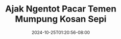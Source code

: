 --- 
title: "Ajak Ngentot Pacar Temen Mumpung Kosan Sepi"
description: "video  video bokep Ajak Ngentot Pacar Temen Mumpung Kosan Sepi simontox full baru"
date: 2024-10-25T01:20:56-08:00
file_code: "ciigei53llk9"
draft: false
cover: "tczc1i6xe7k4awdw.jpg"
tags: ["Ajak", "Ngentot", "Pacar", "Temen", "Mumpung", "Kosan", "Sepi", "bokep-indo", "bokep-viral", "bokep-ig"]
length: 125
fld_id: "1392269"
foldername: "ajakmabar"
categories: ["ajakmabar"]
views: 147
---